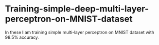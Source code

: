 # Training-simple-deep-multi-layer-perceptron-on-MNIST-dataset
In these I am training simple multi-layer perceptron on MNIST dataset with 98.5% accuracy.
